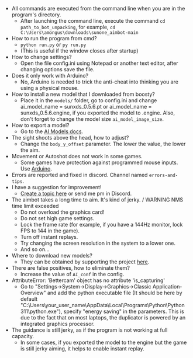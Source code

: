 - All commands are executed from the command line when you are in the program's directory.
	- After launching the command line, execute the command `cd path_to_bot_unpacking`, for example, `cd C:\Users\amongus\downloads\sunone_aimbot-main`
- How to run the program from cmd?
	- `python run.py` or `py run.py`
	- (This is useful if the window closes after startup)
- How to change settings?
	- Open the file config.ini using Notepad or another text editor, after changing options save the file.
- Does it only work with Arduino?
	- No, Arduino is needed to trick the anti-cheat into thinking you are using a physical mouse.
- How to install a new model that I downloaded from boosty?
	- Place it in the `models/` folder, go to config.ini and change ai_model_name = sunxds_0.5.6.pt or ai_model_name = sunxds_0.5.6.engine, if you exported the model to .engine. Also, don't forget to change the model size `ai_model_image_size`.
- How to export a model?
	- Go to the [AI Models docs](https://github.com/SunOner/sunone_aimbot_docs/blob/main/ai_models/ai_models.md).
- The sight shoots above the head, how to adjust?
	- Change the `body_y_offset` parameter. The lower the value, the lower the aim.
- Movement or Autoshot does not work in some games.
    - Some games have protection against programmed mouse inputs. Use [Arduino](https://github.com/SunOner/HID_Arduino).
- Errors are reported and fixed in discord. Channel named `errors-and-tips`.
- I have a suggestion for improvement!
    - [Create a topic here](https://github.com/SunOner/sunone_aimbot/discussions) or send me pm in Discord.
- The aimbot takes a long time to aim. It's kind of jerky. / WARNING NMS time limit exceeded
	- Do not overload the graphics card!
	- Do not set high game settings.
	- Lock the frame rate (for example, if you have a 144Hz monitor, lock FPS to 144 in the game).
	- Turn off instant replays.
	- Try changing the screen resolution in the system to a lower one.
	- And so on...
- Where to download new models?
	- They can be obtained by supporting the project [here](https://boosty.to/sunone).
- There are false positives, how to eliminate them?
	- Increase the value of `AI_conf` in the config.
- AttributeError: 'Bettercam' object has no attribute 'is_capturing'
	- Go to "Settings->System->Display->Graphics->Classic Application-Overview" and add the python executable file (It should be here by default "C:\Users\your_user_name\AppData\Local\Programs\Python\Python311\python.exe"), specify "energy saving" in the parameters. This is due to the fact that on most laptops, the duplicator is powered by an integrated graphics processor.
- The guidance is still jerky, as if the program is not working at full capacity.
	- In some cases, if you exported the model to the engine but the game is still jerky aiming, it helps to enable instant replay.